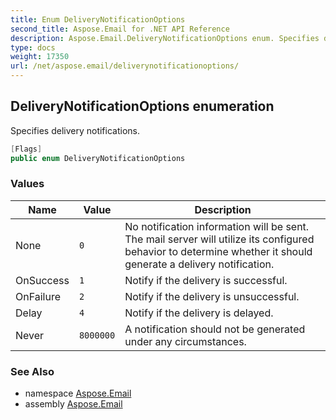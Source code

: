 ```yaml
---
title: Enum DeliveryNotificationOptions
second_title: Aspose.Email for .NET API Reference
description: Aspose.Email.DeliveryNotificationOptions enum. Specifies delivery notifications
type: docs
weight: 17350
url: /net/aspose.email/deliverynotificationoptions/
---
```

## DeliveryNotificationOptions enumeration

Specifies delivery notifications.

```csharp
[Flags]
public enum DeliveryNotificationOptions
```

### Values

| Name | Value | Description |
| --- | --- | --- |
| None | `0` | No notification information will be sent. The mail server will utilize its configured behavior to determine whether it should generate a delivery notification. |
| OnSuccess | `1` | Notify if the delivery is successful. |
| OnFailure | `2` | Notify if the delivery is unsuccessful. |
| Delay | `4` | Notify if the delivery is delayed. |
| Never | `8000000` | A notification should not be generated under any circumstances. |

### See Also

* namespace [Aspose.Email](../../aspose.email/)
* assembly [Aspose.Email](../../)


